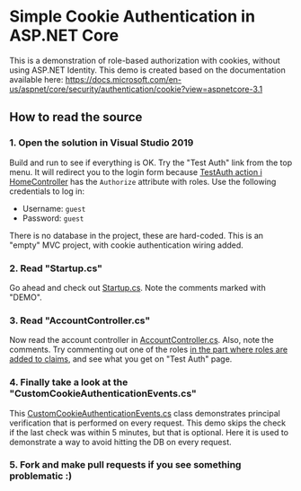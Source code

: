 # Simple Cookie Authentication in ASP.NET Core

This is a demonstration of role-based authorization with cookies, without using ASP.NET Identity. This demo is created based on the documentation available here: https://docs.microsoft.com/en-us/aspnet/core/security/authentication/cookie?view=aspnetcore-3.1

## How to read the source

### 1. Open the solution in Visual Studio 2019

Build and run to see if everything is OK. Try the "Test Auth" link from the top menu. It will redirect you to the login form because [TestAuth action i HomeController](DemoCookieAuth/Controllers/HomeController.cs#L24) has the `Authorize` attribute with roles. Use the following credentials to log in:

- Username: `guest`
- Password: `guest`

There is no database in the project, these are hard-coded. This is an "empty" MVC project, with cookie authentication wiring added.

### 2. Read "Startup.cs"

Go ahead and check out [Startup.cs](DemoCookieAuth/Startup.cs). Note the comments marked with "DEMO".

### 3. Read "AccountController.cs"

Now read the account controller in [AccountController.cs](DemoCookieAuth/Controllers/AccountController.cs). Also, note the comments. Try commenting out one of the roles [in the part where roles are added to claims](DemoCookieAuth/Controllers/AccountController.cs#L71), and see what you get on "Test Auth" page.

### 4. Finally take a look at the "CustomCookieAuthenticationEvents.cs"

This [CustomCookieAuthenticationEvents.cs](DemoCookieAuth/CustomCookieAuthenticationEvents.cs) class demonstrates principal verification that is performed on every request. This demo skips the check if the last check was within 5 minutes, but that is optional. Here it is used to demonstrate a way to avoid hitting the DB on every request.

### 5. Fork and make pull requests if you see something problematic :)

